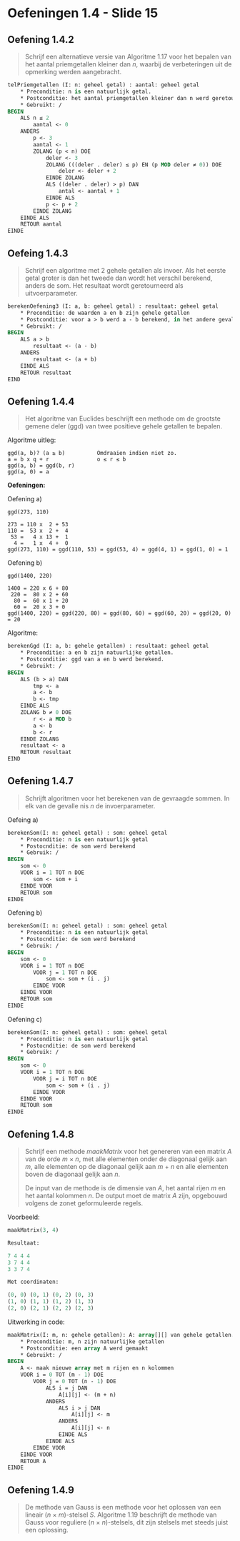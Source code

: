 # Oefeningen 1.4 - Slide 15

## Oefening 1.4.2

> Schrijf een alternatieve versie van Algoritme 1.17 voor het bepalen van het aantal priemgetallen kleiner dan *n*, waarbij de verbeteringen uit de opmerking werden aangebracht.

```pascal
telPriemgetallen (I: n: geheel getal) : aantal: geheel getal
	* Preconditie: n is een natuurlijk getal.
	* Postconditie: het aantal priemgetallen kleiner dan n werd geretourneerd.
	* Gebruikt: /
BEGIN
    ALS n ≤ 2
        aantal <- 0
	ANDERS
        p <- 3
        aantal <- 1
        ZOLANG (p < n) DOE
            deler <- 3
            ZOLANG (((deler . deler) ≤ p) EN (p MOD deler ≠ 0)) DOE
                deler <- deler + 2
            EINDE ZOLANG
            ALS ((deler . deler) > p) DAN
                antal <- aantal + 1
            EINDE ALS
            p <- p + 2
        EINDE ZOLANG
    EINDE ALS
    RETOUR aantal
EINDE
```

## Oefeing 1.4.3

> Schrijf een algoritme met 2 gehele getallen als invoer. Als het eerste getal groter is dan het tweede dan wordt het verschil berekend, anders de som. Het resultaat wordt geretourneerd als uitvoerparameter.

```pascal
berekenOefening3 (I: a, b: geheel getal) : resultaat: geheel getal
	* Preconditie: de waarden a en b zijn gehele getallen
	* Postconditie: voor a > b werd a - b berekend, in het andere geval werd a + b berekend.
	* Gebruikt: /
BEGIN
    ALS a > b
        resultaat <- (a - b)
    ANDERS
        resultaat <- (a + b)
    EINDE ALS
    RETOUR resultaat
EIND
```

## Oefening 1.4.4

> Het algoritme van Euclides beschrijft een methode om de grootste gemene deler (ggd) van twee positieve gehele getallen te bepalen.

Algoritme uitleg:

```
ggd(a, b)? (a ≥ b)          Omdraaien indien niet zo.
a = b x q + r               o ≤ r ≤ b
ggd(a, b) = ggd(b, r)
ggd(a, 0) = a
```

**Oefeningen:**

Oefening a)

```
ggd(273, 110)

273 = 110 x  2 + 53
110 =  53 x  2 +  4
 53 =   4 x 13 +  1
  4 =   1 x  4 +  0
ggd(273, 110) = ggd(110, 53) = ggd(53, 4) = ggd(4, 1) = ggd(1, 0) = 1
```

Oefening b)

```
ggd(1400, 220)

1400 = 220 x 6 + 80
 220 =  80 x 2 + 60
  80 =  60 x 1 + 20
  60 =  20 x 3 + 0
ggd(1400, 220) = ggd(220, 80) = ggd(80, 60) = ggd(60, 20) = ggd(20, 0) = 20
```

Algoritme:

```pascal
berekenGgd (I: a, b: gehele getallen) : resultaat: geheel getal
	* Preconditie: a en b zijn natuurlijke getallen.
	* Postconditie: ggd van a en b werd berekend.
	* Gebruikt: /
BEGIN
    ALS (b > a) DAN
        tmp <- a
        a <- b
        b <- tmp
    EINDE ALS
    ZOLANG b ≠ 0 DOE
        r <- a MOD b
        a <- b
        b <- r
    EINDE ZOLANG
    resultaat <- a
    RETOUR resultaat
EIND
```

## Oefening 1.4.7

> Schrijft algoritmen voor het berekenen van de gevraagde sommen. In elk van de gevalle nis *n* de invoerparameter.

Oefeing a)

```pascal
berekenSom(I: n: geheel getal) : som: geheel getal
    * Preconditie: n is een natuurlijk getal
    * Postocnditie: de som werd berekend
    * Gebruik: /
BEGIN
    som <- 0
    VOOR i = 1 TOT n DOE
        som <- som + i
    EINDE VOOR
    RETOUR som
EINDE
```

Oefening b)

```pascal
berekenSom(I: n: geheel getal) : som: geheel getal
    * Preconditie: n is een natuurlijk getal
    * Postocnditie: de som werd berekend
    * Gebruik: /
BEGIN
    som <- 0
    VOOR i = 1 TOT n DOE
        VOOR j = 1 TOT n DOE
            som <- som + (i . j)
        EINDE VOOR
    EINDE VOOR
    RETOUR som
EINDE
```


Oefening c)

```pascal
berekenSom(I: n: geheel getal) : som: geheel getal
    * Preconditie: n is een natuurlijk getal
    * Postocnditie: de som werd berekend
    * Gebruik: /
BEGIN
    som <- 0
    VOOR i = 1 TOT n DOE
        VOOR j = i TOT n DOE
            som <- som + (i . j)
        EINDE VOOR
    EINDE VOOR
    RETOUR som
EINDE
```

## Oefening 1.4.8

> Schrijf een methode *maakMatrix* voor het genereren van een matrix *A* van de orde *m* &times; *n*, met alle elementen onder de diagonaal gelijk aan *m*, alle elementen op de diagonaal gelijk aan *m* + *n* en alle elementen boven de diagonaal gelijk aan *n*.
>
> De input van de methode is de dimensie van *A*, het aantal rijen *m* en het aantal kolommen *n*. De output moet de matrix *A* zijn, opgebouwd volgens de zonet geformuleerde regels.

Voorbeeld:

```pascal
maakMatrix(3, 4)

Resultaat:

7 4 4 4
3 7 4 4
3 3 7 4

Met coordinaten:

(0, 0) (0, 1) (0, 2) (0, 3)
(1, 0) (1, 1) (1, 2) (1, 3)
(2, 0) (2, 1) (2, 2) (2, 3)
```

Uitwerking in code:

```pascal
maakMatrix(I: m, n: gehele getallen): A: array[][] van gehele getallen.
    * Preconditie: m, n zijn natuurlijke getallen
    * Postconditie: een array A werd gemaakt
    * Gebruikt: /
BEGIN
    A <- maak nieuwe array met m rijen en n kolommen
    VOOR i = 0 TOT (m - 1) DOE
        VOOR j = 0 TOT (n - 1) DOE
            ALS i = j DAN
                A[i][j] <- (m + n)
            ANDERS
                ALS i > j DAN
                    A[i][j] <- m
                ANDERS
                    A[i][j] <- n
                EINDE ALS
            EINDE ALS
        EINDE VOOR
    EINDE VOOR
    RETOUR A
EINDE
```

## Oefening 1.4.9

> De methode van Gauss is een methode voor het oplossen van een lineair (*n* &times; *m*)-stelsel *S*. Algoritme 1.19 beschrijft de methode van Gauss voor reguliere (*n* &times; *n*)-stelsels, dit zijn stelsels met steeds juist een oplossing.

```pascal

```

